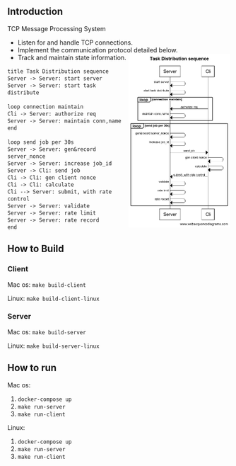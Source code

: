 
## Introduction
TCP Message Processing System
- Listen for and handle TCP connections.
- Implement the communication protocol detailed below.
- Track and maintain state information.
  <img src="static/Task Distribution sequence" alt="Introduction" width="230" align="right" />
```sequence digram
title Task Distribution sequence
Server -> Server: start server
Server -> Server: start task distribute 

loop connection maintain
Cli -> Server: authorize req
Server -> Server: maintain conn,name
end

loop send job per 30s
Server -> Server: gen&record server_nonce
Server -> Server: increase job_id
Server -> Cli: send job
Cli -> Cli: gen client nonce
Cli -> Cli: calculate
Cli --> Server: submit, with rate control
Server -> Server: validate
Server -> Server: rate limit
Server -> Server: rate record
end
```

## How to Build

### Client
Mac os: `make build-client`

Linux: `make build-client-linux`

### Server
Mac os: `make build-server`

Linux: `make build-server-linux`

## How to run

Mac os: 
1. `docker-compose up`
2. `make run-server`
3. `make run-client`

Linux: 
1. `docker-compose up`
2. `make run-server`
3. `make run-client`